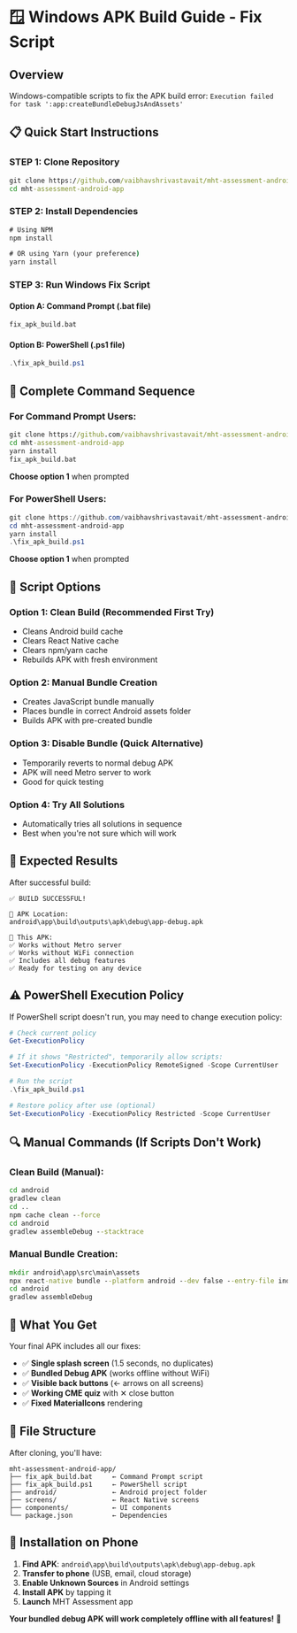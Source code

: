 # 🪟 Windows APK Build Guide - Fix Script

## Overview
Windows-compatible scripts to fix the APK build error:
`Execution failed for task ':app:createBundleDebugJsAndAssets'`

## 📋 Quick Start Instructions

### STEP 1: Clone Repository
```cmd
git clone https://github.com/vaibhavshrivastavait/mht-assessment-android-app.git
cd mht-assessment-android-app
```

### STEP 2: Install Dependencies
```cmd
# Using NPM
npm install

# OR using Yarn (your preference)
yarn install
```

### STEP 3: Run Windows Fix Script

#### Option A: Command Prompt (.bat file)
```cmd
fix_apk_build.bat
```

#### Option B: PowerShell (.ps1 file)
```powershell
.\fix_apk_build.ps1
```

## 🎯 Complete Command Sequence

### For Command Prompt Users:
```cmd
git clone https://github.com/vaibhavshrivastavait/mht-assessment-android-app.git
cd mht-assessment-android-app
yarn install
fix_apk_build.bat
```
**Choose option 1** when prompted

### For PowerShell Users:
```powershell
git clone https://github.com/vaibhavshrivastavait/mht-assessment-android-app.git
cd mht-assessment-android-app
yarn install
.\fix_apk_build.ps1
```
**Choose option 1** when prompted

## 🔧 Script Options

### Option 1: Clean Build (Recommended First Try)
- Cleans Android build cache
- Clears React Native cache
- Clears npm/yarn cache
- Rebuilds APK with fresh environment

### Option 2: Manual Bundle Creation
- Creates JavaScript bundle manually
- Places bundle in correct Android assets folder
- Builds APK with pre-created bundle

### Option 3: Disable Bundle (Quick Alternative)
- Temporarily reverts to normal debug APK
- APK will need Metro server to work
- Good for quick testing

### Option 4: Try All Solutions
- Automatically tries all solutions in sequence
- Best when you're not sure which will work

## 📱 Expected Results

After successful build:
```
✅ BUILD SUCCESSFUL!

📁 APK Location:
android\app\build\outputs\apk\debug\app-debug.apk

📱 This APK:
✅ Works without Metro server
✅ Works without WiFi connection
✅ Includes all debug features
✅ Ready for testing on any device
```

## ⚠️ PowerShell Execution Policy

If PowerShell script doesn't run, you may need to change execution policy:

```powershell
# Check current policy
Get-ExecutionPolicy

# If it shows "Restricted", temporarily allow scripts:
Set-ExecutionPolicy -ExecutionPolicy RemoteSigned -Scope CurrentUser

# Run the script
.\fix_apk_build.ps1

# Restore policy after use (optional)
Set-ExecutionPolicy -ExecutionPolicy Restricted -Scope CurrentUser
```

## 🔍 Manual Commands (If Scripts Don't Work)

### Clean Build (Manual):
```cmd
cd android
gradlew clean
cd ..
npm cache clean --force
cd android
gradlew assembleDebug --stacktrace
```

### Manual Bundle Creation:
```cmd
mkdir android\app\src\main\assets
npx react-native bundle --platform android --dev false --entry-file index.js --bundle-output android\app\src\main\assets\index.android.bundle --assets-dest android\app\src\main\res\
cd android
gradlew assembleDebug
```

## 🎯 What You Get

Your final APK includes all our fixes:
- ✅ **Single splash screen** (1.5 seconds, no duplicates)
- ✅ **Bundled Debug APK** (works offline without WiFi)
- ✅ **Visible back buttons** (← arrows on all screens)
- ✅ **Working CME quiz** with ✕ close button
- ✅ **Fixed MaterialIcons** rendering

## 📂 File Structure

After cloning, you'll have:
```
mht-assessment-android-app/
├── fix_apk_build.bat     ← Command Prompt script
├── fix_apk_build.ps1     ← PowerShell script
├── android/              ← Android project folder
├── screens/              ← React Native screens
├── components/           ← UI components
└── package.json          ← Dependencies
```

## 🚀 Installation on Phone

1. **Find APK**: `android\app\build\outputs\apk\debug\app-debug.apk`
2. **Transfer to phone** (USB, email, cloud storage)
3. **Enable Unknown Sources** in Android settings
4. **Install APK** by tapping it
5. **Launch** MHT Assessment app

**Your bundled debug APK will work completely offline with all features!** 🎉